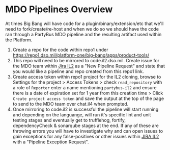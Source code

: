 # MDO Pipelines Overview

At times Big Bang will have code for a plugin/binary/extension/etc that we'll need to fork/create/re-host and when we do so we should have the code ran through a PartyBus MDO pipeline and the resulting artifact used within the Platform.

1. Create a repo for the code within repo1 under https://repo1.dso.mil/platform-one/big-bang/apps/product-tools/
1. This repo will need to be mirrored to code.il2.dso.mil. Create issue for the MDO team within [Jira IL2](https://jira.il2.dso.mil/servicedesk/customer/portal/73) as a "New Pipeline Request" and state that you would like a pipeline and repo created from this repo1 link.
1. Create access token within repo1 project for the IL2 cloning, browse to Settings for the project > Access Tokens > check `read_repository` with a role of `Reporter` enter a name mentioning `partybus-il2` and ensure there is a date of expiration set for 1 year from this creation time > Click `Create project access token` and save the output at the top of the page to send to the MDO team over chat.il4 when prompted.
1. Once mirroring to code.il2 is successful the pipeline will start running and depending on the languange, will run it's specific lint and unit testing stages and eventually get to trufflehog, fortify, dependencyCheck & sonarqube stages at the end. If any of these are throwing errors you will have to investigate why and can open issues to gain exceptions for any false-positives or other issues within [JIRA IL2](https://jira.il2.dso.mil/servicedesk/customer/portal/73) with a "Pipeline Exception Request".

